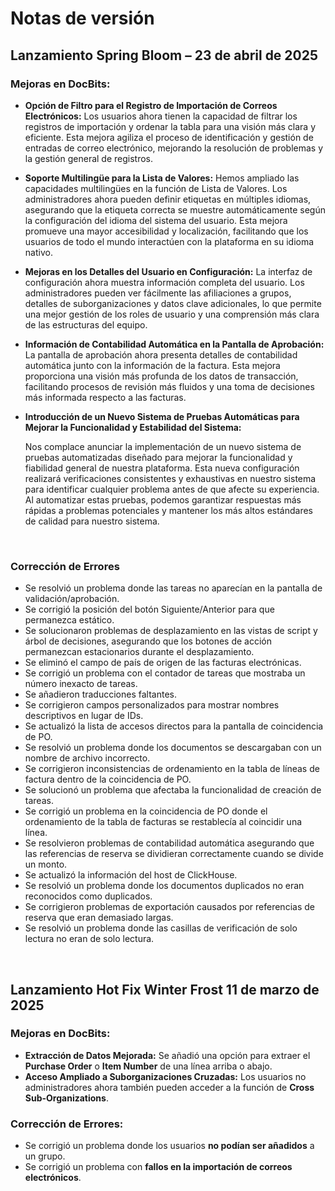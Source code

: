 # Notas de versión

## Lanzamiento Spring Bloom – 23 de abril de 2025

### Mejoras en DocBits:

* **Opción de Filtro para el Registro de Importación de Correos Electrónicos:** Los usuarios ahora tienen la capacidad de filtrar los registros de importación y ordenar la tabla para una visión más clara y eficiente. Esta mejora agiliza el proceso de identificación y gestión de entradas de correo electrónico, mejorando la resolución de problemas y la gestión general de registros.
* **Soporte Multilingüe para la Lista de Valores:** Hemos ampliado las capacidades multilingües en la función de Lista de Valores. Los administradores ahora pueden definir etiquetas en múltiples idiomas, asegurando que la etiqueta correcta se muestre automáticamente según la configuración del idioma del sistema del usuario. Esta mejora promueve una mayor accesibilidad y localización, facilitando que los usuarios de todo el mundo interactúen con la plataforma en su idioma nativo.
* **Mejoras en los Detalles del Usuario en Configuración:** La interfaz de configuración ahora muestra información completa del usuario. Los administradores pueden ver fácilmente las afiliaciones a grupos, detalles de suborganizaciones y datos clave adicionales, lo que permite una mejor gestión de los roles de usuario y una comprensión más clara de las estructuras del equipo.
* **Información de Contabilidad Automática en la Pantalla de Aprobación:** La pantalla de aprobación ahora presenta detalles de contabilidad automática junto con la información de la factura. Esta mejora proporciona una visión más profunda de los datos de transacción, facilitando procesos de revisión más fluidos y una toma de decisiones más informada respecto a las facturas.
*   **Introducción de un Nuevo Sistema de Pruebas Automáticas para Mejorar la Funcionalidad y Estabilidad del Sistema:**

    Nos complace anunciar la implementación de un nuevo sistema de pruebas automatizadas diseñado para mejorar la funcionalidad y fiabilidad general de nuestra plataforma. Esta nueva configuración realizará verificaciones consistentes y exhaustivas en nuestro sistema para identificar cualquier problema antes de que afecte su experiencia. Al automatizar estas pruebas, podemos garantizar respuestas más rápidas a problemas potenciales y mantener los más altos estándares de calidad para nuestro sistema.

    ​

### Corrección de Errores

* Se resolvió un problema donde las tareas no aparecían en la pantalla de validación/aprobación.
* Se corrigió la posición del botón Siguiente/Anterior para que permanezca estático.
* Se solucionaron problemas de desplazamiento en las vistas de script y árbol de decisiones, asegurando que los botones de acción permanezcan estacionarios durante el desplazamiento.
* Se eliminó el campo de país de origen de las facturas electrónicas.
* Se corrigió un problema con el contador de tareas que mostraba un número inexacto de tareas.
* Se añadieron traducciones faltantes.
* Se corrigieron campos personalizados para mostrar nombres descriptivos en lugar de IDs.
* Se actualizó la lista de accesos directos para la pantalla de coincidencia de PO.
* Se resolvió un problema donde los documentos se descargaban con un nombre de archivo incorrecto.
* Se corrigieron inconsistencias de ordenamiento en la tabla de líneas de factura dentro de la coincidencia de PO.
* Se solucionó un problema que afectaba la funcionalidad de creación de tareas.
* Se corrigió un problema en la coincidencia de PO donde el ordenamiento de la tabla de facturas se restablecía al coincidir una línea.
* Se resolvieron problemas de contabilidad automática asegurando que las referencias de reserva se dividieran correctamente cuando se divide un monto.
* Se actualizó la información del host de ClickHouse.
* Se resolvió un problema donde los documentos duplicados no eran reconocidos como duplicados.
* Se corrigieron problemas de exportación causados por referencias de reserva que eran demasiado largas.
* Se resolvió un problema donde las casillas de verificación de solo lectura no eran de solo lectura.

​

## Lanzamiento Hot Fix Winter Frost 11 de marzo de 2025

### Mejoras en DocBits:

* **Extracción de Datos Mejorada:** Se añadió una opción para extraer el **Purchase Order** o **Item Number** de una línea arriba o abajo.
* **Acceso Ampliado a Suborganizaciones Cruzadas:** Los usuarios no administradores ahora también pueden acceder a la función de **Cross Sub-Organizations**.

### **Corrección de Errores:**

* Se corrigió un problema donde los usuarios **no podían ser añadidos** a un grupo.
* Se corrigió un problema con **fallos en la importación de correos electrónicos**.
